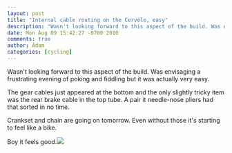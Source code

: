 ```yaml
---
layout: post
title: "Internal cable routing on the Cervélo, easy"
description: "Wasn't looking forward to this aspect of the build. Was envisaging a frustrating evening of poking and fiddling but it was actually very easy. The gear cables just appeared at the bottom and the only slightly tricky item was the rear brake cable i..."
date: Mon Aug 09 15:42:27 -0700 2010
comments: true
author: Adam
categories: [cycling]
---
```


Wasn't looking forward to this aspect of the build. Was envisaging a frustrating evening of poking and fiddling but it was actually very easy. <p /> The gear cables just appeared at the bottom and the only slightly tricky item was the rear brake cable in the top tube. A pair it needle-nose pliers had that sorted in no time. <p /> Crankset and chain are going on tomorrow. Even without those it's starting to feel like a bike. <p /> Boy it feels good.<img src="/images/internal-cable-routing-on-the-cervelo-easy/photo.jpg">
